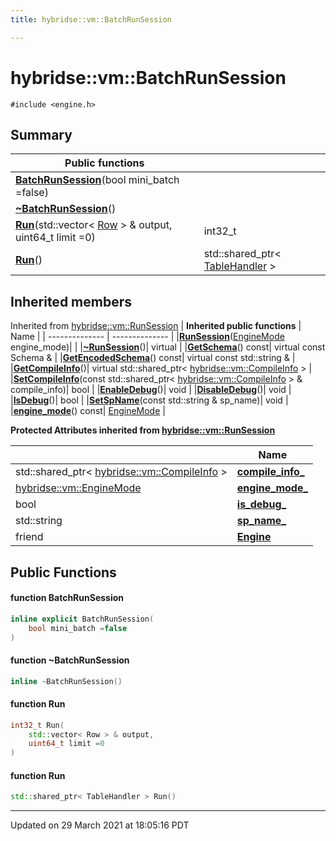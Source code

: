 ```yaml
---
title: hybridse::vm::BatchRunSession

---
```

# hybridse::vm::BatchRunSession



`#include <engine.h>`

## Summary


|  Public functions|            |
| -------------- | -------------- |
|**[BatchRunSession](/hybridse/usage/api/c++/Classes/classhybridse_1_1vm_1_1_batch_run_session.md#function-batchrunsession)**(bool mini_batch =false)|  |
|**[~BatchRunSession](/hybridse/usage/api/c++/Classes/classhybridse_1_1vm_1_1_batch_run_session.md#function-~batchrunsession)**()|  |
|**[Run](/hybridse/usage/api/c++/Classes/classhybridse_1_1vm_1_1_batch_run_session.md#function-run)**(std::vector< [Row](/hybridse/usage/api/c++/Classes/classhybridse_1_1codec_1_1_row.md) > & output, uint64_t limit =0)| int32_t  |
|**[Run](/hybridse/usage/api/c++/Classes/classhybridse_1_1vm_1_1_batch_run_session.md#function-run)**()| std::shared_ptr< [TableHandler](/hybridse/usage/api/c++/Classes/classhybridse_1_1vm_1_1_table_handler.md) >  |

## Inherited members
Inherited from [hybridse::vm::RunSession](/hybridse/usage/api/c++/Classes/classhybridse_1_1vm_1_1_run_session.md)
| **Inherited public functions** | Name           |
| -------------- | -------------- |
|**[RunSession](/hybridse/usage/api/c++/Classes/classhybridse_1_1vm_1_1_run_session.md#function-runsession)**([EngineMode](/hybridse/usage/api/c++/Namespaces/namespacehybridse_1_1vm.md#enum-enginemode) engine_mode)|  |
|**[~RunSession](/hybridse/usage/api/c++/Classes/classhybridse_1_1vm_1_1_run_session.md#function-~runsession)**()| virtual  |
|**[GetSchema](/hybridse/usage/api/c++/Classes/classhybridse_1_1vm_1_1_run_session.md#function-getschema)**() const| virtual const Schema &  |
|**[GetEncodedSchema](/hybridse/usage/api/c++/Classes/classhybridse_1_1vm_1_1_run_session.md#function-getencodedschema)**() const| virtual const std::string &  |
|**[GetCompileInfo](/hybridse/usage/api/c++/Classes/classhybridse_1_1vm_1_1_run_session.md#function-getcompileinfo)**()| virtual std::shared_ptr< [hybridse::vm::CompileInfo](/hybridse/usage/api/c++/Classes/classhybridse_1_1vm_1_1_compile_info.md) >  |
|**[SetCompileInfo](/hybridse/usage/api/c++/Classes/classhybridse_1_1vm_1_1_run_session.md#function-setcompileinfo)**(const std::shared_ptr< [hybridse::vm::CompileInfo](/hybridse/usage/api/c++/Classes/classhybridse_1_1vm_1_1_compile_info.md) > & compile_info)| bool  |
|**[EnableDebug](/hybridse/usage/api/c++/Classes/classhybridse_1_1vm_1_1_run_session.md#function-enabledebug)**()| void  |
|**[DisableDebug](/hybridse/usage/api/c++/Classes/classhybridse_1_1vm_1_1_run_session.md#function-disabledebug)**()| void  |
|**[IsDebug](/hybridse/usage/api/c++/Classes/classhybridse_1_1vm_1_1_run_session.md#function-isdebug)**()| bool  |
|**[SetSpName](/hybridse/usage/api/c++/Classes/classhybridse_1_1vm_1_1_run_session.md#function-setspname)**(const std::string & sp_name)| void  |
|**[engine_mode](/hybridse/usage/api/c++/Classes/classhybridse_1_1vm_1_1_run_session.md#function-engine_mode)**() const| [EngineMode](/hybridse/usage/api/c++/Namespaces/namespacehybridse_1_1vm.md#enum-enginemode)  |

**Protected Attributes inherited from [hybridse::vm::RunSession](/hybridse/usage/api/c++/Classes/classhybridse_1_1vm_1_1_run_session.md)**

|                | Name           |
| -------------- | -------------- |
| std::shared_ptr< [hybridse::vm::CompileInfo](/hybridse/usage/api/c++/Classes/classhybridse_1_1vm_1_1_compile_info.md) > | **[compile_info_](/hybridse/usage/api/c++/Classes/classhybridse_1_1vm_1_1_run_session.md#variable-compile_info_)**  |
| [hybridse::vm::EngineMode](/hybridse/usage/api/c++/Namespaces/namespacehybridse_1_1vm.md#enum-enginemode) | **[engine_mode_](/hybridse/usage/api/c++/Classes/classhybridse_1_1vm_1_1_run_session.md#variable-engine_mode_)**  |
| bool | **[is_debug_](/hybridse/usage/api/c++/Classes/classhybridse_1_1vm_1_1_run_session.md#variable-is_debug_)**  |
| std::string | **[sp_name_](/hybridse/usage/api/c++/Classes/classhybridse_1_1vm_1_1_run_session.md#variable-sp_name_)**  |
| friend | **[Engine](/hybridse/usage/api/c++/Classes/classhybridse_1_1vm_1_1_run_session.md#variable-engine)**  |


## Public Functions

#### function BatchRunSession

```cpp
inline explicit BatchRunSession(
    bool mini_batch =false
)
```


#### function ~BatchRunSession

```cpp
inline ~BatchRunSession()
```


#### function Run

```cpp
int32_t Run(
    std::vector< Row > & output,
    uint64_t limit =0
)
```


#### function Run

```cpp
std::shared_ptr< TableHandler > Run()
```


-------------------------------

Updated on 29 March 2021 at 18:05:16 PDT